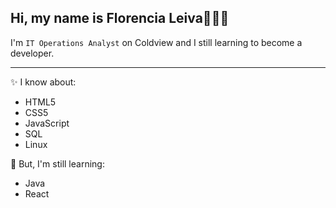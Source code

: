 <h2> Hi, my name is Florencia Leiva👋👩‍💻</h2>

I'm <code>IT Operations Analyst</code> on Coldview and I still learning to become a developer.

<hr>

<p>
✨ I know about:
  <ul>
    <li>HTML5</li>
    <li>CSS5</li>
    <li>JavaScript</li>
    <li>SQL</li>
    <li>Linux</li>
  </ul>

🌱 But, I'm still learning:
  <ul>
    <li>Java</li>
    <li>React</li>
  </ul>
 </p>
<!--
**LEIVAFLORENCIA/LEIVAFLORENCIA** is a ✨ _special_ ✨ repository because its `README.md` (this file) appears on your GitHub profile.

Here are some ideas to get you started:

- 🔭 I’m currently working on ...
- 🌱 I’m currently learning ...
- 👯 I’m looking to collaborate on ...
- 🤔 I’m looking for help with ...
- 💬 Ask me about ...
- 📫 How to reach me: ...
- 😄 Pronouns: ...
- ⚡ Fun fact: ...
-->
